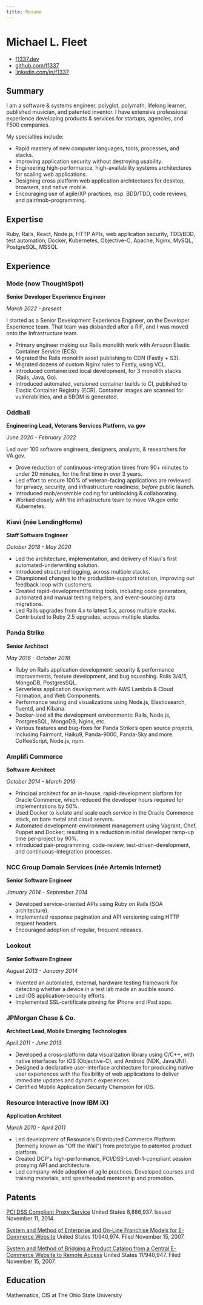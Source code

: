 ```yaml
---
title: Resume
---
```

Michael L. Fleet
===========================================

- [f1337.dev](https://f1337.dev)
- [github.com/f1337](https://github.com/f1337)
- [linkedin.com/in/f1337](https://www.linkedin.com/in/f1337)

Summary
-------

I am a software & systems engineer, polyglot, polymath, lifelong learner, published musician, and patented inventor. I have extensive professional experience developing products & services for startups, agencies, and F500 companies.

My specialties include:

- Rapid mastery of new computer languages, tools, processes, and stacks.
- Improving application security without destroying usability.
- Engineering high-performance, high-availability systems architectures for scaling web applications.
- Designing cross platform web application architectures for desktop, browsers, and native mobile.
- Encouraging use of agile/XP practices, esp. BDD/TDD, code reviews, and pair/mob-programming.


Expertise
---------

Ruby, Rails, React, Node.js, HTTP APIs, web application security, TDD/BDD, test automation, Docker, Kubernetes, Objective-C, Apache, Nginx, MySQL, PostgreSQL, MSSQL

Experience
----------

### Mode (now ThoughtSpot)

**Senior Developer Experience Engineer**

*March 2022 - present*

I started as a Senior Development Experience Engineer, on the Developer Experience team. That team was disbanded after a RIF, and I was moved onto the Infrastructure team.

- Primary engineer making our Rails monolith work with Amazon Elastic Container Service (ECS).
- Migrated the Rails monolith asset publishing to CDN (Fastly + S3).
- Migrated dozens of custom Nginx rules to Fastly, using VCL.
- Introduced containerized local development, for 3 monolith stacks (Rails, Java, Go).
- Introduced automated, versioned container builds to CI, published to Elastic Container Registry (ECR). Container images are scanned for vulnerabilities, and a SBOM is generated.

### Oddball

**Engineering Lead, Veterans Services Platform, va.gov**

*June 2020 - February 2022*

Led over 100 software engineers, designers, analysts, & researchers for VA.gov.

- Drove reduction of continuous-integration times from 90+ minutes to under 20 minutes, for the first time in over 3 years.
- Led effort to ensure 100% of veteran-facing applications are reviewed for privacy, security, and infrastructure readiness, _before_ public launch.
- Introduced mob/ensemble coding for unblocking & collaborating.
- Worked closely with the infrastructure team to move VA.gov onto Kubernetes.

### Kiavi (née LendingHome)

**Staff Software Engineer**

*October 2018 - May 2020*

- Led the architecture, implementation, and delivery of Kiavi's first automated-underwriting solution.
- Introduced structured logging, across multiple stacks.
- Championed changes to the production-support rotation, improving our feedback loop with customers.
- Created rapid-development/testing tools, including code generators, automated and manual testing helpers, and event-sourcing data migrations.
- Led Rails upgrades from 4.x to latest 5.x, across multiple stacks. Contributed to Ruby 2.5 upgrades, across multiple stacks.

### Panda Strike

**Senior Architect**

*May 2016 - October 2018*

- Ruby on Rails application development: security & performance improvements, feature development, and bug squashing. Rails 3/4/5, MongoDB, PostgresSQL.
- Serverless application development with AWS Lambda & Cloud Formation, and Web Components.
- Performance testing and visualizations using Node.js, Elasticsearch, fluentd, and Kibana.
- Docker-ized all the development environments: Rails, Node.js, PostgresSQL, MongoDB, Nginx, etc.
- Various features and bug-fixes for Panda Strike’s open source projects, including Fairmont, Haiku9, Panda-9000, Panda-Sky and more. CoffeeScript, Node.js, npm.

### Amplifi Commerce
**Software Architect**

*October 2014 - March 2016*

- Principal architect for an in-house, rapid-development platform for Oracle Commerce, which reduced the developer hours required for implementations by 50%.
- Used Docker to isolate and scale each service in the Oracle Commerce stack, on bare metal and cloud servers.
- Automated development-environment management using Vagrant, Chef, Puppet and Docker; resulting in a reduction in initial developer ramp-up time per-project by 90%.
- Introduced pair-programming, code-review, test-driven-development, and continuous-integration processes.

<!-- [![BOLT](http://resume.f1337.us/portfolio/BOLT.png "BOLT")](http://resume.f1337.us/portfolio/BOLT.pdf) -->

### NCC Group Domain Services (née Artemis Internet)
**Senior Software Engineer**

*January 2014 - September 2014*

- Developed service-oriented APIs using Ruby on Rails (SOA architecture).
- Implemented response pagination and API versioning using HTTP request headers.
- Encouraged adoption of regular, frequent releases.

### Lookout
**Senior Software Engineer**

*August 2013 - January 2014*

- Invented an automated, external, hardware testing framework for detecting whether a device in a test lab made an audible sound.
- Led iOS application-security efforts.
- Implemented SSL-certificate pinning for iPhone and iPad apps.

### JPMorgan Chase & Co.
**Architect Lead, Mobile Emerging Technologies**

*April 2011 - June 2013*

- Developed a cross-platform data visualization library using C/C++, with native interfaces for iOS (Objective-C), and Android (NDK, Java/JNI).
- Designed a declarative user-interface architecture for producing native user experiences with the flexibility of web applications to deliver immediate updates and dynamic experiences.
- Certified Mobile Application Security Champion for iOS.

### Resource Interactive (now IBM iX)
**Application Architect**

*March 2010 - April 2011*

- Led development of Resource's Distributed Commerce Platform (formerly known as "Off the Wall") from prototype to patented product platform.
- Created DCP's high-performance, PCI/DSS-Level-1-compliant session proxying API and architecture.
- Led company-wide adoption of agile practices. Developed courses and training materials, and spearheaded mentorship and promotion.

<!-- [![Distributed Commerce Platform (formerly Off The Wall)](http://resume.f1337.us/portfolio/DCP-OTW.png "Distributed Commerce Platform (formerly Off The Wall)")](http://resume.f1337.us/portfolio/DCP-OTW.pdf) -->

Patents
-------
[PCI DSS Compliant Proxy Service](http://patft.uspto.gov/netacgi/nph-Parser?Sect2=PTO1&Sect2=HITOFF&p=1&u=/netahtml/PTO/search-bool.html&r=1&f=G&l=50&d=PALL&RefSrch=yes&Query=PN/8886937)
United States 8,886,937. Issued November 11, 2014.

[System and Method of Enterprise and On-Line Franchise Models for E-Commerce Website](http://appft1.uspto.gov/netacgi/nph-Parser?Sect1=PTO1&Sect2=HITOFF&d=PG01&p=1&u=/netahtml/PTO/srchnum.html&r=1&f=G&l=50&s1=20080307034.PGNR.)
United States 11/940,974. Filed November 15, 2007.

[System and Method of Bridging a Product Catalog from a Central E-Commerce Website to Remote Access](http://appft1.uspto.gov/netacgi/nph-Parser?Sect1=PTO1&Sect2=HITOFF&d=PG01&p=1&u=/netahtml/PTO/srchnum.html&r=1&f=G&l=50&s1=20080306838.PGNR.)
United States 11/940,947. Filed November 15, 2007.

Education
---------
Mathematics, CIS at The Ohio State University
<!--stackedit_data:
eyJoaXN0b3J5IjpbMjM1MTQ4NzM0XX0=
-->